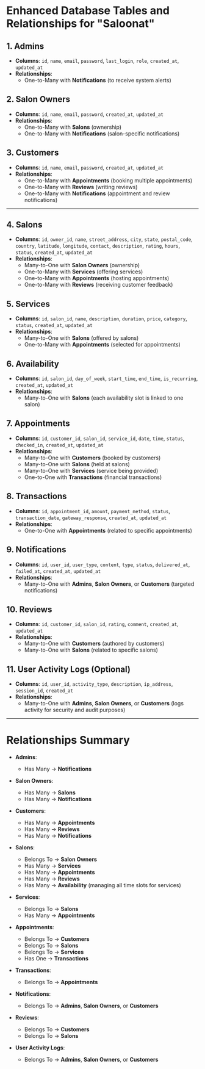 # Enhanced Database Tables and Relationships for "Saloonat"

## 1. Admins

- **Columns**: `id`, `name`, `email`, `password`, `last_login`, `role`, `created_at`, `updated_at`
- **Relationships**:
  - One-to-Many with **Notifications** (to receive system alerts)

## 2. Salon Owners

- **Columns**: `id`, `name`, `email`, `password`, `created_at`, `updated_at`
- **Relationships**:
  - One-to-Many with **Salons** (ownership)
  - One-to-Many with **Notifications** (salon-specific notifications)

## 3. Customers

- **Columns**: `id`, `name`, `email`, `password`, `created_at`, `updated_at`
- **Relationships**:
  - One-to-Many with **Appointments** (booking multiple appointments)
  - One-to-Many with **Reviews** (writing reviews)
  - One-to-Many with **Notifications** (appointment and review notifications)

---

## 4. Salons

- **Columns**: `id`, `owner_id`, `name`, `street_address`, `city`, `state`, `postal_code`, `country`, `latitude`, `longitude`, `contact`, `description`, `rating`, `hours`, `status`, `created_at`, `updated_at`
- **Relationships**:
  - Many-to-One with **Salon Owners** (ownership)
  - One-to-Many with **Services** (offering services)
  - One-to-Many with **Appointments** (hosting appointments)
  - One-to-Many with **Reviews** (receiving customer feedback)

## 5. Services

- **Columns**: `id`, `salon_id`, `name`, `description`, `duration`, `price`, `category`, `status`, `created_at`, `updated_at`
- **Relationships**:
  - Many-to-One with **Salons** (offered by salons)
  - One-to-Many with **Appointments** (selected for appointments)

## 6. Availability

- **Columns**: `id`, `salon_id`, `day_of_week`, `start_time`, `end_time`, `is_recurring`, `created_at`, `updated_at`
- **Relationships**:
  - Many-to-One with **Salons** (each availability slot is linked to one salon)

## 7. Appointments

- **Columns**: `id`, `customer_id`, `salon_id`, `service_id`, `date`, `time`, `status`, `checked_in`, `created_at`, `updated_at`
- **Relationships**:
  - Many-to-One with **Customers** (booked by customers)
  - Many-to-One with **Salons** (held at salons)
  - Many-to-One with **Services** (service being provided)
  - One-to-One with **Transactions** (financial transactions)

## 8. Transactions

- **Columns**: `id`, `appointment_id`, `amount`, `payment_method`, `status`, `transaction_date`, `gateway_response`, `created_at`, `updated_at`
- **Relationships**:
  - One-to-One with **Appointments** (related to specific appointments)

## 9. Notifications

- **Columns**: `id`, `user_id`, `user_type`, `content`, `type`, `status`, `delivered_at`, `failed_at`, `created_at`, `updated_at`
- **Relationships**:
  - Many-to-One with **Admins**, **Salon Owners**, or **Customers** (targeted notifications)

## 10. Reviews

- **Columns**: `id`, `customer_id`, `salon_id`, `rating`, `comment`, `created_at`, `updated_at`
- **Relationships**:
  - Many-to-One with **Customers** (authored by customers)
  - Many-to-One with **Salons** (related to specific salons)

## 11. User Activity Logs (Optional)

- **Columns**: `id`, `user_id`, `activity_type`, `description`, `ip_address`, `session_id`, `created_at`
- **Relationships**:
  - Many-to-One with **Admins**, **Salon Owners**, or **Customers** (logs activity for security and audit purposes)

---

# Relationships Summary

- **Admins**:

  - Has Many → **Notifications**

- **Salon Owners**:

  - Has Many → **Salons**
  - Has Many → **Notifications**

- **Customers**:

  - Has Many → **Appointments**
  - Has Many → **Reviews**
  - Has Many → **Notifications**

- **Salons**:

  - Belongs To → **Salon Owners**
  - Has Many → **Services**
  - Has Many → **Appointments**
  - Has Many → **Reviews**
  - Has Many → **Availability** (managing all time slots for services)

- **Services**:

  - Belongs To → **Salons**
  - Has Many → **Appointments**

- **Appointments**:

  - Belongs To → **Customers**
  - Belongs To → **Salons**
  - Belongs To → **Services**
  - Has One → **Transactions**

- **Transactions**:

  - Belongs To → **Appointments**

- **Notifications**:

  - Belongs To → **Admins**, **Salon Owners**, or **Customers**

- **Reviews**:

  - Belongs To → **Customers**
  - Belongs To → **Salons**

- **User Activity Logs**:
  - Belongs To → **Admins**, **Salon Owners**, or **Customers**
